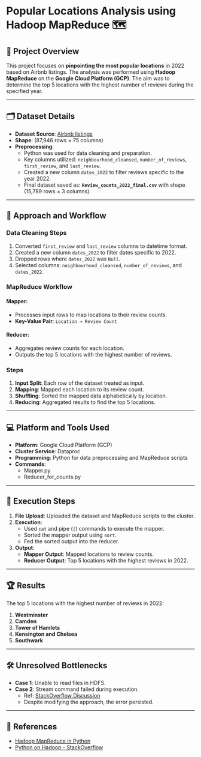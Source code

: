 # Popular Locations Analysis using Hadoop MapReduce 🗺️

## 📖 Project Overview  
This project focuses on **pinpointing the most popular locations** in 2022 based on Airbnb listings. The analysis was performed using **Hadoop MapReduce** on the **Google Cloud Platform (GCP)**. The aim was to determine the top 5 locations with the highest number of reviews during the specified year.

---

## 🗂️ Dataset Details  
- **Dataset Source**: [Airbnb listings](https://drive.google.com/file/d/1KyZUXTaD5226CW5po3BCzLWmibBiGXYe/view?usp=drive_link)
- **Shape**: (87,946 rows × 75 columns)  
- **Preprocessing**:  
  - Python was used for data cleaning and preparation.  
  - Key columns utilized: `neighbourhood_cleansed`, `number_of_reviews`, `first_review`, and `last_review`.  
  - Created a new column `dates_2022` to filter reviews specific to the year 2022.  
  - Final dataset saved as: **`Review_counts_2022_final.csv`** with shape (15,789 rows × 3 columns).  

---

## 🔧 Approach and Workflow  

### **Data Cleaning Steps**  
1. Converted `first_review` and `last_review` columns to datetime format.  
2. Created a new column `dates_2022` to filter dates specific to 2022.  
3. Dropped rows where `dates_2022` was `Null`.  
4. Selected columns: `neighbourhood_cleansed`, `number_of_reviews`, and `dates_2022`.  

### **MapReduce Workflow**  
#### Mapper:  
- Processes input rows to map locations to their review counts.  
- **Key-Value Pair**: `Location → Review Count`  
#### Reducer:  
- Aggregates review counts for each location.  
- Outputs the top 5 locations with the highest number of reviews.  

### **Steps**  
1. **Input Split**: Each row of the dataset treated as input.  
2. **Mapping**: Mapped each location to its review count.  
3. **Shuffling**: Sorted the mapped data alphabetically by location.  
4. **Reducing**: Aggregated results to find the top 5 locations.  

---

## 💻 Platform and Tools Used  
- **Platform**: Google Cloud Platform (GCP)  
- **Cluster Service**: Dataproc  
- **Programming**: Python for data preprocessing and MapReduce scripts  
- **Commands**:  
  - Mapper.py  
  - Reducer_for_counts.py  

---

## 🔑 Execution Steps  
1. **File Upload**: Uploaded the dataset and MapReduce scripts to the cluster.  
2. **Execution**:  
   - Used `cat` and pipe (`|`) commands to execute the mapper.  
   - Sorted the mapper output using `sort`.  
   - Fed the sorted output into the reducer.  
3. **Output**:  
   - **Mapper Output**: Mapped locations to review counts.  
   - **Reducer Output**: Top 5 locations with the highest reviews in 2022.  

---

## 🏆 Results  
The top 5 locations with the highest number of reviews in 2022:  
1. **Westminster**  
2. **Camden**  
3. **Tower of Hamlets**  
4. **Kensington and Chelsea**  
5. **Southwark**  

---

## 🛠️ Unresolved Bottlenecks  
- **Case 1**: Unable to read files in HDFS.  
- **Case 2**: Stream command failed during execution.  
  - Ref: [StackOverflow Discussion](https://stackoverflow.com/questions/48003377/error-when-running-python-map-reduce-job-using-hadoop-streaming-in-google-cloud)  
  - Despite modifying the approach, the error persisted.  

---

## 📎 References  
- [Hadoop MapReduce in Python](https://www.michael-noll.com/tutorials/writing-an-hadoop-mapreduce-program-in-python/)  
- [Python on Hadoop - StackOverflow](https://stackoverflow.com/questions/15353252/running-the-python-code-on-hadoop-failed)  

